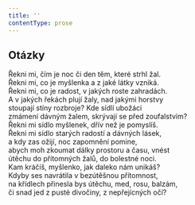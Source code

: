 ```yaml
---
title: ''
contentType: prose
---
```


## Otázky

Řekni mi, čím je noc či den těm, které strhl žal.  
Řekni mi, co je myšlenka a z jaké látky vzniká.  
Řekni mi, co je radost, v jakých roste zahradách.  
A v jakých řekách plují žaly, nad jakými horstvy  
stoupají stíny rozbroje? Kde sídlí ubožáci  
zmámení dávným žalem, skrývají se před zoufalstvím?  
Řekni mi sídlo myšlenek, dřív než je pomyslíš.  
Řekni mi sídlo starých radostí a dávných lásek,  
a kdy zas ožijí, noc zapomnění pomine,  
abych moh zkoumat dálky prostoru a času, vnést  
útěchu do přítomných žalů, do bolestné noci.  
Kam kráčíš, myšlenko, jak daleko nám unikáš?  
Kdyby ses navrátila v bezútěšnou přítomnost,  
na křídlech přinesla bys útěchu, med, rosu, balzám,  
či snad jed z pusté divočiny, z nepřejícných očí?
